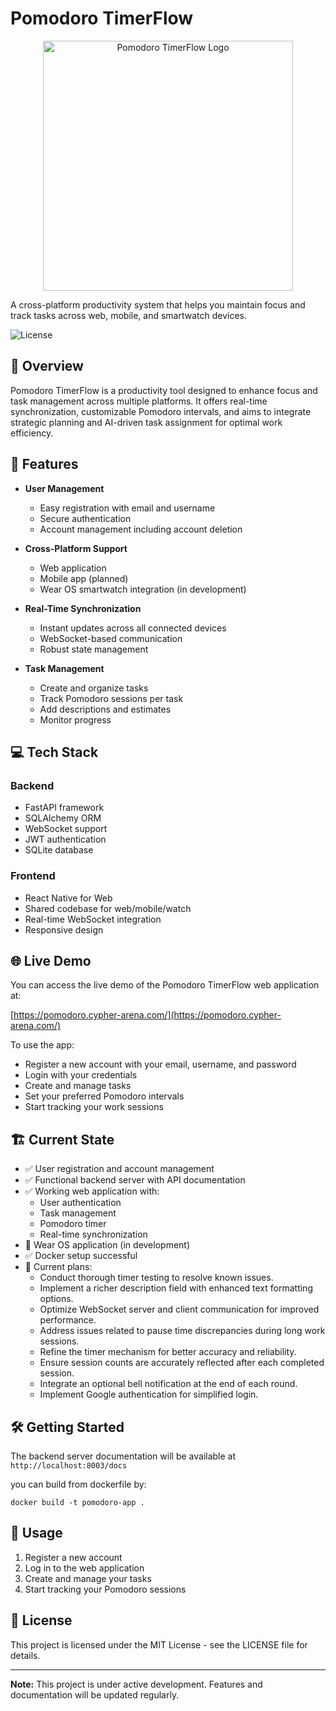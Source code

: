 # Pomodoro TimerFlow

<div align="center">
  <img src="logo.png" alt="Pomodoro TimerFlow Logo" width="400">
</div>

A cross-platform productivity system that helps you maintain focus and track tasks across web, mobile, and smartwatch devices.

![License](https://img.shields.io/badge/license-MIT-blue.svg)

## 🎯 Overview

Pomodoro TimerFlow is a productivity tool designed to enhance focus and task management across multiple platforms. It offers real-time synchronization, customizable Pomodoro intervals, and aims to integrate strategic planning and AI-driven task assignment for optimal work efficiency.

## 🚀 Features

- **User Management**
  - Easy registration with email and username
  - Secure authentication
  - Account management including account deletion

- **Cross-Platform Support**
  - Web application
  - Mobile app (planned)
  - Wear OS smartwatch integration (in development)

- **Real-Time Synchronization**
  - Instant updates across all connected devices
  - WebSocket-based communication
  - Robust state management

- **Task Management**
  - Create and organize tasks
  - Track Pomodoro sessions per task
  - Add descriptions and estimates
  - Monitor progress

## 💻 Tech Stack

### Backend
- FastAPI framework
- SQLAlchemy ORM
- WebSocket support
- JWT authentication
- SQLite database

### Frontend
- React Native for Web
- Shared codebase for web/mobile/watch
- Real-time WebSocket integration
- Responsive design

## 🌐 Live Demo

You can access the live demo of the Pomodoro TimerFlow web application at:

[https://pomodoro.cypher-arena.com/](https://pomodoro.cypher-arena.com/)

To use the app:
- Register a new account with your email, username, and password
- Login with your credentials
- Create and manage tasks
- Set your preferred Pomodoro intervals
- Start tracking your work sessions

## 🏗️ Current State

- ✅ User registration and account management
- ✅ Functional backend server with API documentation
- ✅ Working web application with:
  - User authentication
  - Task management
  - Pomodoro timer
  - Real-time synchronization
- 🚧 Wear OS application (in development)
- ✅ Docker setup successful
- 📝 Current plans:
  - Conduct thorough timer testing to resolve known issues.
  - Implement a richer description field with enhanced text formatting options.
  - Optimize WebSocket server and client communication for improved performance.
  - Address issues related to pause time discrepancies during long work sessions.
  - Refine the timer mechanism for better accuracy and reliability.
  - Ensure session counts are accurately reflected after each completed session.
  - Integrate an optional bell notification at the end of each round.
  - Implement Google authentication for simplified login.

## 🛠️ Getting Started

The backend server documentation will be available at `http://localhost:8003/docs`

you can build from dockerfile by:

 `docker build -t pomodoro-app .`

## 📱 Usage

1. Register a new account
2. Log in to the web application
3. Create and manage your tasks
4. Start tracking your Pomodoro sessions

## 📝 License

This project is licensed under the MIT License - see the LICENSE file for details.

---

**Note:** This project is under active development. Features and documentation will be updated regularly.